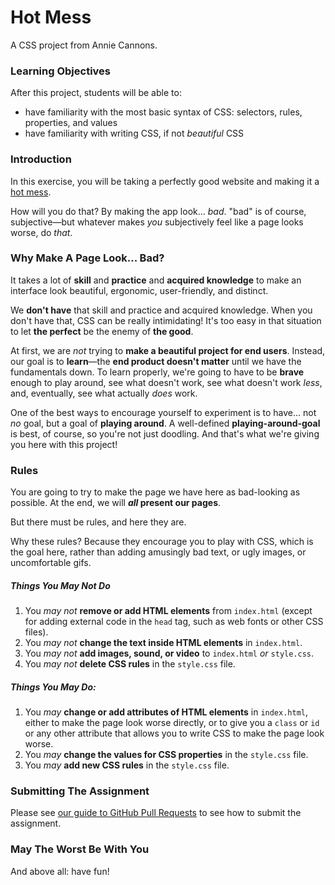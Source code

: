 # Hot Mess

A CSS project from Annie Cannons.

### Learning Objectives

After this project, students will be able to:

- have familiarity with the most basic syntax of CSS: selectors, rules, properties, and values
- have familiarity with writing CSS, if not _beautiful_ CSS

### Introduction

In this exercise, you will be taking a perfectly good website and making it a [hot mess](https://www.dictionary.com/e/slang/hot-mess/).

How will you do that? By making the app look... _bad_. "bad" is of course, subjective—but whatever makes _you_ subjectively feel like a page looks worse, do _that_.

### Why Make A Page Look... Bad?

It takes a lot of **skill** and **practice** and **acquired knowledge** to make an interface look beautiful, ergonomic, user-friendly, and distinct.

We **don't have** that skill and practice and acquired knowledge. When you don't have that, CSS can be really intimidating! It's too easy in that situation to let **the perfect** be the enemy of **the good**. 

At first, we are _not_ trying to **make a beautiful project for end users**. Instead, our goal is to **learn**—the **end product doesn't matter** until we have the fundamentals down. To learn properly, we're going to have to be **brave** enough to play around, see what doesn't work, see what doesn't work _less_, and, eventually, see what actually _does_ work.

One of the best ways to encourage yourself to experiment is to have... not _no_ goal, but a goal of **playing around**. A well-defined **playing-around-goal** is best, of course, so you're not just doodling. And that's what we're giving you here with this project!

### Rules

You are going to try to make the page we have here as bad-looking as possible. At the end, we will **_all_ present our pages**.

But there must be rules, and here they are.

Why these rules? Because they encourage you to play with CSS, which is the goal here, rather than adding amusingly bad text, or ugly images, or uncomfortable gifs.

##### Things You _May Not_ Do

1. You _may not_ **remove or add HTML elements** from `index.html` (except for adding external code in the `head` tag, such as web fonts or other CSS files).
2. You _may not_ **change the text inside HTML elements** in `index.html`.
3. You _may not_ **add images, sound, or video** to `index.html` _or_ `style.css`.
4. You _may not_ **delete CSS rules** in the `style.css` file.

##### Things You _May_ Do:

1. You _may_ **change or add attributes of HTML elements** in `index.html`, either to make the page look worse directly, or to give you a `class` or `id` or any other attribute that allows you to write CSS to make the page look worse.
2. You _may_ **change the values for CSS properties** in the `style.css` file.
3. You _may_ **add new CSS rules** in the `style.css` file.

### Submitting The Assignment

Please see [our guide to GitHub Pull Requests](https://github.com/AnnieCannons/intro-to-programming-curriculum/blob/main/git/resources/github-pull-request-guide.md) to see how to submit the assignment.

### May The Worst Be With You

And above all: have fun!

